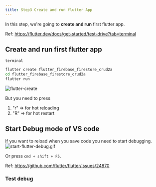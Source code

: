 ```yaml
---
title: Step3 Create and run flutter App
---
```


In this step, we're going to **create and run** first flutter app.

Ref: https://flutter.dev/docs/get-started/test-drive?tab=terminal

## Create and run first flutter app

`terminal`
```bash
flutter create flutter_firebase_firestore_crud2a
cd flutter_firebase_firestore_crud2a
flutter run
```
![flutter-create](https://flutter.dev/assets/get-started/ios/starter-app-5e284e57b8dce587ea1dfdac7da616e6ec9dc263a409a9a8f99cf836340f47b8.png)

But you need to press

1. "r" => for hot reloading
2. "R" => for hot restart


## Start Debug mode of VS code
If you want to reload when you save code you need to start debugging.
![start-flutter-debug.gif](https://storage.googleapis.com/coderhackers-assets/flutter_firebase_firestore_crud2a/start-flutter-debug.gif)

Or press `cmd + shift + F5`.

Ref: https://github.com/flutter/flutter/issues/24870

### Test debug

<!--stackedit_data:
eyJoaXN0b3J5IjpbODc2NTEyMDMwXX0=
-->
